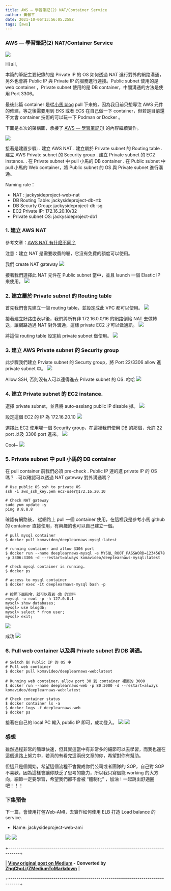 ```yaml
---
title: AWS — 學習筆記(2) NAT/Container Service
author: 黃馨平
date: 2021-10-06T13:56:05.258Z
tags: [aws]
---
```


### AWS — 學習筆記(2) NAT/Container Service
![](images/e23d78f1ab55/1*lmm0bm9Rx5HsuSNEukOC9Q.jpeg "")

Hi all,

本篇的筆記主要紀錄的是 Private IP 的 OS 如何透過 NAT 進行對外的網路溝通，另外也會將 Public IP 與 Private IP 的服務進行連接。Public subnet 使用的是 web container ，Private subnet 使用的是 DB container，中間溝通的方法是使用 Port 3306。

最後此篇 container 是從[小馬 blog](https://github.com/komavideo/LearnAWS) pull 下來的，因為我目前只想專注 AWS 元件的佈建，等之後需要用到 EKS 或者 ECS 在自己做一下 container，但若是目前還不太會 container 技術的可以玩一下 Podman or Docker 。


下圖是本次的架構圖，承接了 [AWS — 學習筆記(1)](aws-%E5%AD%B8%E7%BF%92%E7%AD%86%E8%A8%98-1-deploy-env-ec2-ea5e5f56d936) 的內容繼續實作。

![](images/e23d78f1ab55/1*xpRsUMdp97L5f3-J8S2Dxg.png "")

接著是建置步驟:
. 建立 AWS NAT
. 建立屬於 Private subnet 的 Routing table
. 建立 AWS Private subnet 的 Security group
. 建立 Private subnet 的 EC2 instance.
. 在 Private subnet 中 pull 小馬的 DB container
. 在 Public subnet 中 pull 小馬的 Web container，將 Public subnet 的 OS 與 Private subnet 進行溝通。


Naming rule：
- NAT : jackysideproject-web-nat
- DB Routing Table: jackysideproject-db-rtb
- DB Securty Group: jackysideproject-db-sg
- EC2 Private IP: 172.16.20.10/32
- Private subnet OS: jackysideproject-db1

### 1. 建立 AWS NAT

參考文章：[AWS NAT 有什麼不同？](https://docs.aws.amazon.com/zh_tw/vpc/latest/userguide/vpc-nat-gateway.html)


注意：建立 NAT 是需要收費的喔，它沒有免費的額度可以使用。

我們 create NAT gateway
![](images/e23d78f1ab55/1*reobseylMVviYA83R4_6nQ.png "")

接著我們選擇此 NAT 元件在 Public subnet 當中，並且 launch 一個 Elastic IP 來使用。
![](images/e23d78f1ab55/1*B5AUnM7SeNycdVpeBf7Xpg.png "")
### 2. 建立屬於 Private subnet 的 Routing table

首先我們會先建立一個 routing table，並設定成此 VPC 都可以使用。
![](images/e23d78f1ab55/1*UJ7_R-A1ATj5Xh91iF0b9g.png "")

接著建立好路由表以後，我們將所有非 172.16.0.0/16 的網路倒給 NAT 去做轉送，讓網路透過 NAT 對外溝通，這樣 private EC2 才可以做通訊。
![](images/e23d78f1ab55/1*ooLeqeDgVGugv8MPmmfrow.png "")

將這個 routing table 設定給 private subnet 做使用。
![](images/e23d78f1ab55/1*LlhoJKPxtE8Vm3EEgEK7gQ.png "")
### 3. 建立 AWS Private subnet 的 Security group

此步驟我們建立 Prviate subnet 的 Securty group，將 Port 22/3306 allow 進 private subnet 中。
![](images/e23d78f1ab55/1*mIchaadZhKp_qbsLMYcEmg.png "")

Allow SSH, 否則沒有人可以連得進去 Private subnet 的 OS. 哈哈
![](images/e23d78f1ab55/1*d6DvYIGw85lWRDAfIrC4rg.png "")
### 4. 建立 Private subnet 的 EC2 instance.

選擇 private subnet，並且將 auto-assiang public IP disable 掉。
![](images/e23d78f1ab55/1*E6W0dyILGYClsBgzlokAqg.png "")

設定這個 EC2 的 IP 為 172.16.20.10
![](images/e23d78f1ab55/1*A5GsXRKcCmqAdalGCMuiRw.png "")

選擇此 EC2 使用哪一個 Security group，在這裡我們使用 DB 的那個，允許 22 port 以及 3306 port 進來。
![](images/e23d78f1ab55/1*b77eAAVfYzHOVC-RUAFkDw.png "")

Cool~
![](images/e23d78f1ab55/1*mOHeEJTTCod4TIzzLyxxSQ.png "")
### 5. Private subnet 中 pull 小馬的 DB container

在 pull container 前我們必須 pre-check
. Public IP 連的進 private IP 的 OS 嗎？
. 可以確認可以透過 NAT gateway 對外溝通嗎？

```
# Use public OS ssh to private OS
ssh -i aws_ssh_key.pem ec2-user@172.16.20.10

# Check NAT gateway
sudo yum update -y
ping 8.8.8.8
```

確認有網路後， 從網路上 pull 一個 container 使用，在這裡我是參考小馬 github 的 container 直接使用，有興趣的也可以自己建立一個。
```
# pull mysql container 
$ docker pull komavideo/deeplearnaws-mysql:latest

# running container and allow 3306 port
$ docker run --name deeplearnaws-mysql -e MYSQL_ROOT_PASSWORD=12345678 -p 3306:3306 -d --restart=always komavideo/deeplearnaws-mysql:latest

# check mysql container is running.
$ docker ps

# access to mysql container
$ docker exec -it deeplearnaws-mysql bash -p

# 按照下面指令，就可以看到 db 的資料
>mysql -u root -p -h 127.0.0.1
mysql> show databases;
mysql> use blogdb;
mysql> select * from user;
mysql> exit;
```
![](images/e23d78f1ab55/1*sPVoATVDqtsNdRsIq8VWtw.png "")

成功
![](images/e23d78f1ab55/1*VS8rcci3MSadEqZNRH_78g.png "")
### 6. Pull web container 以及與 Private subnet 的 DB 溝通。
```
# Switch 到 Public IP 的 OS 中
# Pull web container
$ docker pull komavideo/deeplearnaws-web:latest

# Running web container，allow port 30 到 container 裡面的 3000
$ docker run --name deeplearnaws-web -p 80:3000 -d --restart=always komavideo/deeplearnaws-web:latest

# Check container status
$ docker container ls -a
$ docker logs -f deeplearnaws-web
$ docker ps
```

接著在自己的 local PC 輸入 public IP 即可，成功登入。
![](images/e23d78f1ab55/1*hQI5U5Z0FCss74p6i1w5sA.png "")
![](images/e23d78f1ab55/1*b0_1O9aWaLqEzGtFotBCkg.png "")
### 感想

雖然過程非常的簡單快速，但其實這當中有非常多的細節可以去學習，而我也還在這個道路上努力中，若真的有看完這兩份文章的你，希望對你有幫助。

但這只是個開始，希望這個流程不會變成你們公司或者團隊的 SOP，自己對 SOP不喜歡，因為這樣會讓你缺乏了思考的能力，所以我只寫個能 working 的大方向，細節一定要學習，希望我們都不會被 “體制化” ，加油！一起跳出舒適圈吧！！！
### 下集預告

下一篇，會使用打包Web-AMI，去實作如何使用 ELB 打造 Load balance 的 service.
- Name: jackysideproject-web-ami

![](images/e23d78f1ab55/1*BHg9StnFI0AYxcNv1Yacyg.png "")
![](images/e23d78f1ab55/1*-dMz7s4qFL-FWNZYxutcdg.png "")



+-----------------------------------------------------------------------------------+

| **[View original post on Medium](https://medium.com/jacky-life/aws-%E5%AD%B8%E7%BF%92%E7%AD%86%E8%A8%98-2-nat-container-service-e23d78f1ab55) - Converted by [ZhgChgLi](https://blog.zhgchg.li)/[ZMediumToMarkdown](https://github.com/ZhgChgLi/ZMediumToMarkdown)** |

+-----------------------------------------------------------------------------------+
